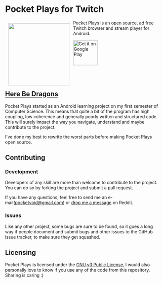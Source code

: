 # Pocket Plays for Twitch
<img src="https://lh3.googleusercontent.com/uYQLNHtuzLKnyCFUA5CeAqaO6EcsTHXl6kI9D4xc1Rp67cxoTjXuvIJUycSLl2rLXw=s180" align="left" width="200" hspace="10" vspace="10"/>

Pocket Plays is an open source, ad free Twitch browser and stream player for Android.

<a href="https://play.google.com/store/apps/details?id=net.nrask.notifyme">
    <img alt="Get it on Google Play" height="80" 
         src="https://play.google.com/intl/en_us/badges/images/generic/en_badge_web_generic.png" />
</a>

</br>
</br>
</br>
</br>

## [Here Be Dragons](https://en.wikipedia.org/wiki/Here_be_dragons)

Pocket Plays started as an Android learning project on my first semester of Computer Science. 
This means that quite a bit of the program has high coupling, low coherence and generally poorly written and structured code.  
This will surely impact the way you navigate, understand and maybe contribute to the project. 

I've done my best to rewrite the worst parts before making Pocket Plays open source.

## Contributing

### Development

Developers of any skill are more than welcome to contribute to the project. 
You can do so by forking the project and submit a pull request.

If you have any questions, feel free to
send me an e-mail(pocketvoid@gmail.com) or
[drop me a message](https://www.reddit.com/message/compose/?to=sebofdoom) on Reddit.

### Issues

Like any other project, some bugs are sure to be found, so it 
goes a long way if people document and submit bugs and other
issues to the GitHub issue tracker, to make sure they get squashed.

## Licensing

Pocket Plays is licensed under the [GNU v3 Public License.](https://github.com/SebastianRask/Pocket-Plays-for-Twitch/blob/master/LICENSE)
I would also personally love to know if you use any of the code from this repository. Sharing is caring :)
